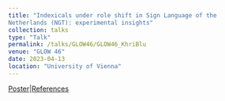 ```yaml
---
title: "Indexicals under role shift in Sign Language of the
Netherlands (NGT): experimental insights"
collection: talks
type: "Talk"
permalink: /talks/GLOW46/GLOW46_KhriBlu
venue: "GLOW 46"
date: 2023-04-13
location: "University of Vienna"
---
```


[Poster](./GLOW23_poster_v2.pdf)|[References](GLOW23_poster_Refs.pdf)
